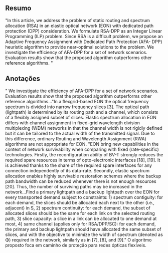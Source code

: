 ## Resumo

"In this article, we address the problem of static routing and spectrum allocation (RSA) in an elastic optical network
(EON) with dedicated path protection (DPP) consideration. We formulate RSA-DPP as an Integer Linear Programming (ILP)
problem. Since RSA is a difficult problem, we propose an Adaptive  Frequency Assignment with Dedicated Path Protection (AFA-
DPP) heuristic algorithm to provide near-optimal solutions to   the problem. We investigate the efficiency of AFA-DPP for a set
of network scenarios. Evaluation results show that the proposed  algorithm outperforms other reference algorithms.
"


## Anotações

" We investigate the efficiency of AFA-DPP for a set of network scenarios. Evaluation results show that the proposed algorithm outperforms other reference algorithms..."In a flexgrid-based EON the optical frequency spectrum is divided into narrow frequency slices [3]. The optical path (lightpath) is determined by its routing path and a channel, which consists of a flexibly assigned subset of slices. Elastic spectrum allocation in EON differs with channel assignment in fixed-grid wavelength division multiplexing (WDM) networks in that the channel width is not rigidly defined but it can be tailored to the actual width of the transmitted signal. Due to this difference, ordinary Routing and Wavelength Assignment (RWA) algorithms are not appropriate for EON. "EON bring new capabilities in the context of network survivability when comparing with fixed (rate-specific) technologies. Firstly, the reconfiguration ability of BV-T strongly reduces the required spare resources in terms of opto-electronic interfaces [18], [19]. It is achieved thanks to the share of the required spare interfaces for any connection independently of its data-rate. Secondly, elastic spectrum allocation enables highly survivable restoration schemes where the backup path bandwidth can be reduced whenever there is not enough resources [20]. Thus, the number of surviving paths may be increased in the network...Find a primary lightpath and a backup lightpath over the EON for every transported demand subject to constraints: 1) spectrum contiguity: for each demand, the slices should be allocated each next to the other (i.e., adjacent) in S, 2) spectrum continuity: for each demand, the subset of allocated slices should be the same for each link on the selected routing path, 3) slice capacity: a slice in a link can be allocated to one demand at most, 4) same channel (applies only for RSA/DPP/SC): for each demand, the primary and backup lightpath should have allocated the same subset of slices, and with the objective to minimize the width of spectrum (denoted as Φ) required in the network, similarly as in [7], [8], and [9]." O algoritmo proposto foca em caminho de proteção para redes ópticas flexíveis.